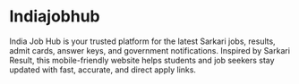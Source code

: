 # Indiajobhub
India Job Hub is your trusted platform for the latest Sarkari jobs, results, admit cards, answer keys, and government notifications. Inspired by Sarkari Result, this mobile-friendly website helps students and job seekers stay updated with fast, accurate, and direct apply links.
